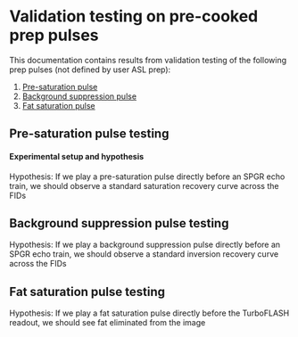 # Validation testing on pre-cooked prep pulses

This documentation contains results from validation testing of the following prep pulses (not defined by user ASL prep):
1. [Pre-saturation pulse](#pre-saturation-pulse-testing)
2. [Background suppression pulse](#background-suppression-pulse-testing)
3. [Fat saturation pulse](#fat-saturation-pulse-testing)

## Pre-saturation pulse testing
#### Experimental setup and hypothesis
Hypothesis: If we play a pre-saturation pulse directly before an SPGR echo train, we should observe a standard saturation recovery curve across the FIDs

## Background suppression pulse testing
Hypothesis: If we play a background suppression pulse directly before an SPGR echo train, we should observe a standard inversion recovery curve across the FIDs

## Fat saturation pulse testing
Hypothesis: If we play a fat saturation pulse directly before the TurboFLASH readout, we should see fat eliminated from the image
